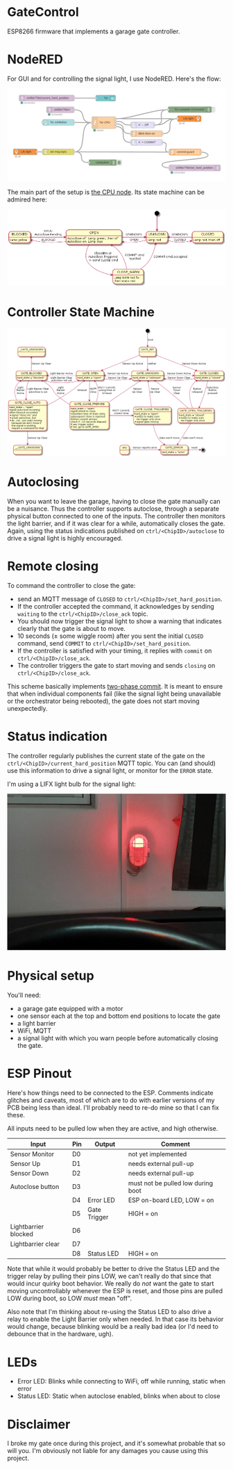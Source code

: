 # GateControl

ESP8266 firmware that implements a garage gate controller.

# NodeRED

For GUI and for controlling the signal light, I use NodeRED. Here's the flow:

![nodered_flow](docs/nodered_flow.png)

The main part of the setup is [the CPU node](nodered/cpu.js). Its state machine can be admired here:

![nodered](docs/nodered.png)

# Controller State Machine

![statemachine](docs/statemachine.png)

# Autoclosing

When you want to leave the garage, having to close the gate manually can be a nuisance. Thus the controller supports autoclose, through a separate physical button connected to one of the inputs. The controller then monitors the light barrier, and if it was clear for a while, automatically closes the gate. Again, using the status indications published on `ctrl/<ChipID>/autoclose` to drive a signal light is highly encouraged.

# Remote closing

To command the controller to close the gate:

* send an MQTT message of `CLOSED` to `ctrl/<ChipID>/set_hard_position`.
* If the controller accepted the command, it acknowledges by sending `waiting` to the `ctrl/<ChipID>/close_ack` topic.
* You should now trigger the signal light to show a warning that indicates clearly that the gate is about to move.
* 10 seconds (± some wiggle room) after you sent the initial `CLOSED` command, send `COMMIT` to `ctrl/<ChipID>/set_hard_position`.
* If the controller is satisfied with your timing, it replies with `commit` on `ctrl/<ChipID>/close_ack`.
* The controller triggers the gate to start moving and sends `closing` on `ctrl/<ChipID>/close_ack`.

This scheme basically implements [two-phase commit](https://en.wikipedia.org/wiki/Two-phase_commit_protocol). It is meant to ensure that when individual components fail (like the signal light being unavailable or the orchestrator being rebooted), the gate does not start moving unexpectedly.

# Status indication

The controller regularly publishes the current state of the gate on the `ctrl/<ChipID>/current_hard_position` MQTT topic. You can (and should) use this information to drive a signal light, or monitor for the `ERROR` state.

I'm using a LIFX light bulb for the signal light:

![signal](docs/photo_2020-01-28_23-49-49.jpg)

# Physical setup

You'll need:

* a garage gate equipped with a motor
* one sensor each at the top and bottom end positions to locate the gate
* a light barrier
* WiFi, MQTT
* a signal light with which you warn people before automatically closing the gate.

# ESP Pinout

Here's how things need to be connected to the ESP. Comments indicate glitches and caveats, most of which are to do with earlier versions of my PCB being less than ideal. I'll probably need to re-do mine so that I can fix these.

All inputs need to be pulled low when they are active, and high otherwise.

| Input                | Pin           | Output       | Comment                            |
| -------------------- | ------------- | ------------ | ---------------------------------- |
| Sensor Monitor       | D0            |              | not yet implemented                |
| Sensor Up            | D1            |              | needs external pull-up             |
| Sensor Down          | D2            |              | needs external pull-up             |
| Autoclose button     | D3            |              | must not be pulled low during boot |
|                      | D4            | Error LED    | ESP on-board LED, LOW = on         |
|                      | D5            | Gate Trigger | HIGH = on                          |
| Lightbarrier blocked | D6            |              |                                    |
| Lightbarrier clear   | D7            |              |                                    |
|                      | D8            | Status LED   | HIGH = on                          |

Note that while it would probably be better to drive the Status LED and the trigger relay by pulling their pins LOW, we can't really do that since that would incur quirky boot behavior. We really do _not_ want the gate to start moving uncontrollably whenever the ESP is reset, and those pins are pulled LOW during boot, so LOW _must_ mean "off".

Also note that I'm thinking about re-using the Status LED to also drive a relay to enable the Light Barrier only when needed. In that case its behavior would change, because blinking would be a really bad idea (or I'd need to debounce that in the hardware, ugh).

# LEDs

* Error LED: Blinks while connecting to WiFi, off while running, static when error
* Status LED: Static when autoclose enabled, blinks when about to close

# Disclaimer

I broke my gate once during this project, and it's somewhat probable that so will you. I'm obviously not liable for any damages you cause using this project.
